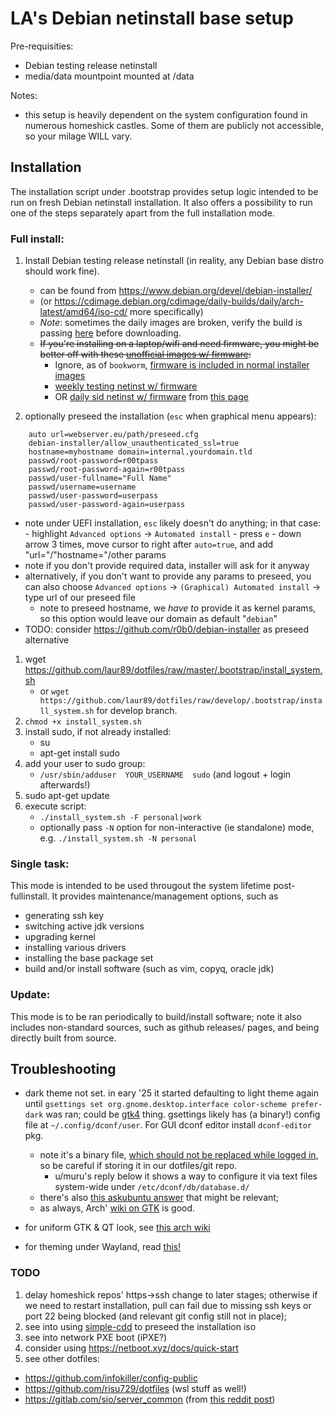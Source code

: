 LA's Debian netinstall base setup
=================================

Pre-requisities:
* Debian testing release netinstall
* media/data mountpoint mounted at /data

Notes:
*  this setup is heavily dependent on the system configuration found in numerous
homeshick castles. Some of them are publicly not accessible, so your milage
WILL vary.

Installation
------------

The installation script under .bootstrap provides setup logic intended to be run on
fresh Debian netinstall installation. It also offers a possibility to run one of the
steps separately apart from the full installation mode.

### Full install:

1. Install Debian testing release netinstall (in reality, any Debian base distro
   should work fine).
    * can be found from https://www.debian.org/devel/debian-installer/
    * (or https://cdimage.debian.org/cdimage/daily-builds/daily/arch-latest/amd64/iso-cd/
      more specifically)
    * *Note*: sometimes the daily images are broken, verify the build is passing [here](https://d-i.debian.org/daily-images/daily-build-overview.html)
      before downloading.
    * ~~If you're installing on a laptop/wifi and need firmware, you might be better
      off with these [unofficial images w/ firmware](https://cdimage.debian.org/cdimage/unofficial/non-free/cd-including-firmware/weekly-builds/amd64/iso-cd/):~~
      - Ignore, as of `bookworm`, [firmware is included in normal installer
        images](https://cdimage.debian.org/cdimage/unofficial/non-free/cd-including-firmware/)
      - [weekly testing netinst w/ firmware](https://cdimage.debian.org/cdimage/unofficial/non-free/cd-including-firmware/weekly-builds/amd64/iso-cd/firmware-testing-amd64-netinst.iso)
      - OR [daily sid netinst w/ firmware](https://cdimage.debian.org/cdimage/unofficial/non-free/cd-including-firmware/daily-builds/sid_d-i/current/amd64/iso-cd/firmware-testing-amd64-netinst.iso)
        from [this page](https://cdimage.debian.org/cdimage/unofficial/non-free/cd-including-firmware/daily-builds/sid_d-i/current/amd64/iso-cd/)

1. optionally preseed the installation (`esc` when graphical menu appears):

```
    auto url=webserver.eu/path/preseed.cfg
    debian-installer/allow_unauthenticated_ssl=true
    hostname=myhostname domain=internal.yourdomain.tld
    passwd/root-password=r00tpass
    passwd/root-password-again=r00tpass
    passwd/user-fullname="Full Name"
    passwd/username=username
    passwd/user-password=userpass
    passwd/user-password-again=userpass
```
  - note under UEFI installation, `esc` likely doesn't do anything; in that
    case:
        - highlight `Advanced options` -> `Automated install`
        - press `e`
        - down arrow 3 times, move cursor to right after `auto=true`, and add
        "url="/"hostname="/other params
  - note if you don't provide required data, installer will ask for it anyway
  - alternatively, if you don't want to provide any params to preseed, you can
    also choose `Advanced options` -> `(Graphical) Automated install` -> type
    url of our preseed file
    - note to preseed hostname, we _have to_ provide it as kernel params, so
      this option would leave our domain as default "`debian`"
  - TODO: consider https://github.com/r0b0/debian-installer as preseed
    alternative

1. wget https://github.com/laur89/dotfiles/raw/master/.bootstrap/install_system.sh
    * or `wget https://github.com/laur89/dotfiles/raw/develop/.bootstrap/install_system.sh`
      for develop branch.
1. `chmod +x install_system.sh`
1. install sudo, if not already installed:
    * su
    * apt-get install sudo
1. add your user to sudo group:
    * `/usr/sbin/adduser  YOUR_USERNAME  sudo`    (and logout + login afterwards!)
1. sudo apt-get update
1. execute script:
    * `./install_system.sh -F personal|work`
    * optionally pass `-N` option for non-interactive (ie standalone) mode,
      e.g. `./install_system.sh -N personal`

### Single task:

This mode is intended to be used througout the system lifetime post-fullinstall.
It provides maintenance/management options, such as
* generating ssh key
* switching active jdk versions
* upgrading kernel
* installing various drivers
* installing the base package set
* build and/or install software (such as vim, copyq, oracle jdk)

### Update:

This mode is to be ran periodically to build/install software; note it also includes
non-standard sources, such as github releases/ pages, and being directly built from
source.

Troubleshooting
---------------

- dark theme not set.
in eary '25 it
started defaulting to light theme again until `gsettings set org.gnome.desktop.interface color-scheme prefer-dark`
was ran; could be [gtk4](https://wiki.archlinux.org/title/GTK#Dark_theme_variant) thing.
gsettings likely has (a binary!) config file at `~/.config/dconf/user`.
For GUI dconf editor install `dconf-editor` pkg.
    - note it's a binary file, [which should not be replaced while logged in](https://askubuntu.com/a/984214),
    so be careful if storing it in our dotfiles/git repo.
        - u/muru's reply below it shows a way to configure it via text files
            system-wide under `/etc/dconf/db/database.d/`
    - there's also [this askubuntu answer](https://askubuntu.com/a/875922) that
        might be relevant;
    - as always, Arch' [wiki on GTK](https://wiki.archlinux.org/title/GTK) is good.

- for uniform GTK & QT look, see [this arch wiki](https://wiki.archlinux.org/title/Uniform_look_for_Qt_and_GTK_applications)
- for theming under Wayland, read [this!](https://github.com/swaywm/sway/wiki/GTK-3-settings-on-Wayland)

### TODO

1. delay homeshick repos' https->ssh change to later stages; otherwise
   if we need to restart installation, pull can fail due to missing ssh
   keys or port 22 being blocked (and relevant git config still not in place);
1. see into using [simple-cdd](https://wiki.debian.org/Simple-CDD) to preseed
   the installation iso
1. see into network PXE boot (iPXE?)
1. consider using https://netboot.xyz/docs/quick-start
1. see other dotfiles:
  - https://github.com/infokiller/config-public
  - https://github.com/risu729/dotfiles (wsl stuff as well!)
  - https://gitlab.com/sio/server_common (from [this reddit post](https://www.reddit.com/r/linux/comments/vd9qkn/it_took_years_to_perfect_my_setup_and_now_i_want/ickhfsc/))
